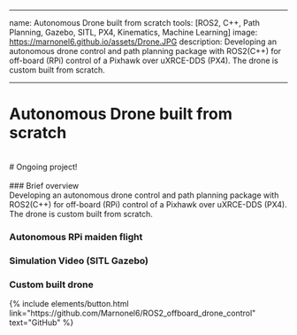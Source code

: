 
---
name: Autonomous Drone built from scratch
tools: [ROS2, C++, Path Planning, Gazebo, SITL, PX4, Kinematics, Machine Learning]
image: https://marnonel6.github.io/assets/Drone.JPG
description: Developing an autonomous drone control and path planning package with ROS2(C++) for off-board (RPi) control of a Pixhawk over uXRCE-DDS (PX4). The drone is custom built from scratch.

---

# Autonomous Drone built from scratch
<br>
# Ongoing project!
<br>
<br>
### Brief overview
<br>
Developing an autonomous drone control and path planning package with ROS2(C++) for off-board (RPi) control of a Pixhawk over uXRCE-DDS (PX4). The drone is custom built from scratch.


### Autonomous RPi maiden flight

### Simulation Video (SITL Gazebo)

### Custom built drone

<p class="text-center">
{% include elements/button.html link="https://github.com/Marnonel6/ROS2_offboard_drone_control" text="GitHub" %}
</p>

